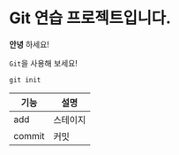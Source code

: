 # Git 연습 프로젝트입니다.

**안녕** 하세요!

`Git`을 사용해 보세요!

```
git init
```

|기능|설명|
|---|---|
|add|스테이지|
|commit|커밋|
